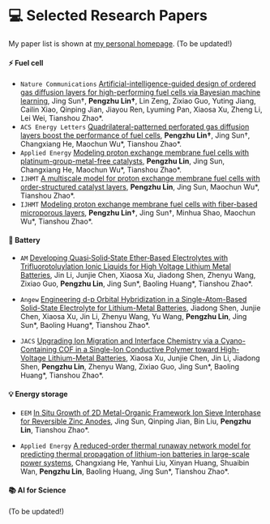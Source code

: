 
# 💻 Selected Research Papers

My paper list is shown at [my personal homepage](https://scholar.google.com/citations?hl=en&user=FCkFPGgAAAAJ). (To be updated!)

#### ⚡ Fuel cell
- ``Nature Communications`` [Artificial-intelligence-guided design of ordered gas diffusion layers for high-performing fuel cells via Bayesian machine learning](https://www.nature.com/articles/s41467-025-61794-y), Jing Sun†, **Pengzhu Lin†**, Lin Zeng, Zixiao Guo, Yuting Jiang, Cailin Xiao, Qinping Jian, Jiayou Ren, Lyuming Pan, Xiaosa Xu, Zheng Li, Lei Wei, Tianshou Zhao\*.
- ``ACS Energy Letters`` [Quadrilateral-patterned perforated gas diffusion layers boost the performance of fuel cells](https://pubs.acs.org/doi/full/10.1021/acsenergylett.4c00417), **Pengzhu Lin†**, Jing Sun†, Changxiang He, Maochun Wu\*, Tianshou Zhao\*.
- `Applied Energy` [Modeling proton exchange membrane fuel cells with platinum-group-metal-free catalysts](https://www.sciencedirect.com/science/article/pii/S030626192400148X), **Pengzhu Lin**, Jing Sun, Changxiang He, Maochun Wu\*, Tianshou Zhao\*. 
- `IJHMT` [A multiscale model for proton exchange membrane fuel cells with order-structured catalyst layers](https://www.sciencedirect.com/science/article/pii/S030626192400148X), **Pengzhu Lin**, Jing Sun, Maochun Wu\*, Tianshou Zhao\*.
- `IJHMT` [Modeling proton exchange membrane fuel cells with fiber-based microporous layers](https://www.sciencedirect.com/science/article/pii/S030626192400148X), **Pengzhu Lin†**, Jing Sun†, Minhua Shao, Maochun Wu\*, Tianshou Zhao\*.

#### 🔋 Battery
- ``AM`` [Developing Quasi‐Solid‐State Ether‐Based Electrolytes with Trifluorotoluylation Ionic Liquids for High Voltage Lithium Metal Batteries](https://advanced.onlinelibrary.wiley.com/doi/10.1002/adma.202501006), Jin Li, Junjie Chen, Xiaosa Xu, Jiadong Shen, Zhenyu Wang, Zixiao Guo, **Pengzhu Lin**, Jing Sun\*, Baoling Huang\*, Tianshou Zhao\*. 

- ``Angew`` [Engineering d-p Orbital Hybridization in a Single-Atom-Based Solid-State Electrolyte for Lithium-Metal Batteries](https://onlinelibrary.wiley.com/doi/10.1002/anie.202419367), Jiadong Shen, Junjie Chen, Xiaosa Xu, Jin Li, Zhenyu Wang, Yu Wang, **Pengzhu Lin**, Jing Sun\*, Baoling Huang\*, Tianshou Zhao\*. 

- ``JACS`` [Upgrading Ion Migration and Interface Chemistry via a Cyano-Containing COF in a Single-Ion Conductive Polymer toward High-Voltage Lithium-Metal Batteries](https://pubs.acs.org/doi/10.1021/jacs.5c08267), Xiaosa Xu, Junjie Chen, Jin Li, Jiadong Shen, **Pengzhu Lin**, Zhenyu Wang, Zixiao Guo, Jing Sun\*, Baoling Huang\*, Tianshou Zhao\*. 

#### 💡 Energy storage 
- ``EEM`` [In Situ Growth of 2D Metal-Organic Framework Ion Sieve Interphase for Reversible Zinc Anodes](https://onlinelibrary.wiley.com/doi/full/10.1002/eem2.12769), Jing Sun, Qinping Jian, Bin Liu, **Pengzhu Lin**, Tianshou Zhao\*. 

- ``Applied Energy`` [A reduced-order thermal runaway network model for predicting thermal propagation of lithium-ion batteries in large-scale power systems](https://www.sciencedirect.com/science/article/pii/S0306261924013382), Changxiang He, Yanhui Liu, Xinyan Huang, Shuaibin Wan, **Pengzhu Lin**, Baoling Huang, Jing Sun\*, Tianshou Zhao\*. 

#### 📚 AI for Science
(To be updated!)



